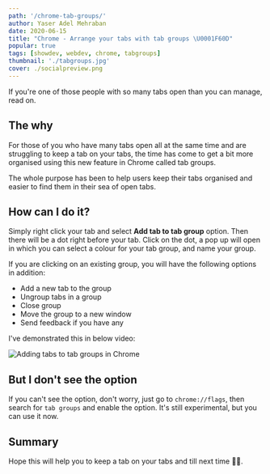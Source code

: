 ```yaml
---
path: '/chrome-tab-groups/'
author: Yaser Adel Mehraban
date: 2020-06-15
title: "Chrome - Arrange your tabs with tab groups \U0001F60D"
popular: true
tags: [showdev, webdev, chrome, tabgroups]
thumbnail: './tabgroups.jpg'
cover: ./socialpreview.png
---
```


If you're one of those people with so many tabs open than you can manage, read on.

<!--more-->

## The why

For those of you who have many tabs open all at the same time and are struggling to keep a tab on your tabs, the time has come to get a bit more organised using this new feature in Chrome called tab groups.

The whole purpose has been to help users keep their tabs organised and easier to find them in their sea of open tabs.

## How can I do it?

Simply right click your tab and select **Add tab to tab group** option. Then there will be a dot right before your tab. Click on the dot, a pop up will open in which you can select a colour for your tab group, and name your group.

If you are clicking on an existing group, you will have the following options in addition:

* Add a new tab to the group
* Ungroup tabs in a group
* Close group
* Move the group to a new window
* Send feedback if you have any

I've demonstrated this in below video:

![Adding tabs to tab groups in Chrome](./chrome-tabs.gif)

## But I don't see the option

If you can't see the option, don't worry, just go to `chrome://flags`, then search for `tab groups` and enable the option. It's still experimental, but you can use it now.

## Summary

Hope this will help you to keep a tab on your tabs and till next time 👋🏽.
